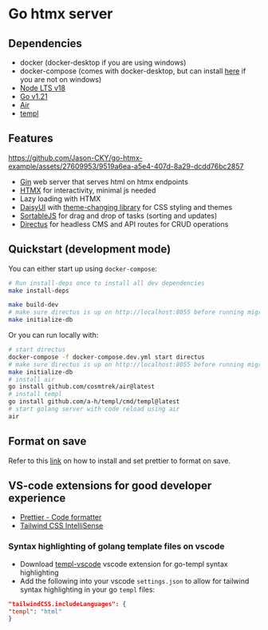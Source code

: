 # Go htmx server

## Dependencies

- docker (docker-desktop if you are using windows)
- docker-compose (comes with docker-desktop, but can install [here](https://docs.docker.com/compose/install/standalone/) if you are not on windows)
- [Node LTS v18](https://nodejs.org/en/download)
- [Go v1.21](https://go.dev/doc/install)
- [Air](https://github.com/cosmtrek/air)
- [templ](https://github.com/a-h/templ)

## Features

https://github.com/Jason-CKY/go-htmx-example/assets/27609953/9519a6ea-a5e4-407d-8a29-dcdd76bc2857

- [Gin](https://gin-gonic.com/) web server that serves html on htmx endpoints
- [HTMX](https://htmx.org/) for interactivity, minimal js needed
- Lazy loading with HTMX
- [DaisyUI](daisyui.com/) with [theme-changing library](https://github.com/saadeghi/theme-change) for CSS styling and themes
- [SortableJS](https://github.com/SortableJS/Sortable) for drag and drop of tasks (sorting and updates)
- [Directus](https://directus.io/) for headless CMS and API routes for CRUD operations

## Quickstart (development mode)

You can either start up using `docker-compose`:

```sh
# Run install-deps once to install all dev dependencies
make install-deps
```

```sh
make build-dev
# make sure directus is up on http://localhost:8055 before running migrations for directus
make initialize-db
```

Or you can run locally with:

```sh
# start directus
docker-compose -f docker-compose.dev.yml start directus
# make sure directus is up on http://localhost:8055 before running migrations for directus
make initialize-db
# install air
go install github.com/cosmtrek/air@latest
# install templ
go install github.com/a-h/templ/cmd/templ@latest
# start golang server with code reload using air
air
```

## Format on save

Refer to this [link](https://www.digitalocean.com/community/tutorials/how-to-format-code-with-prettier-in-visual-studio-code) on how to install and set prettier to format on save.

## VS-code extensions for good developer experience

- [Prettier - Code formatter](https://marketplace.visualstudio.com/items?itemName=esbenp.prettier-vscode)
- [Tailwind CSS IntelliSense](https://marketplace.visualstudio.com/items?itemName=bradlc.vscode-tailwindcss)

### Syntax highlighting of golang template files on vscode

- Download [templ-vscode](https://marketplace.visualstudio.com/items?itemName=a-h.templ) vscode extension for go-templ syntax highlighting
- Add the following into your vscode `settings.json` to allow for tailwind syntax highlighting in your go `templ` files:

```json
"tailwindCSS.includeLanguages": {
"templ": "html"
}
```
